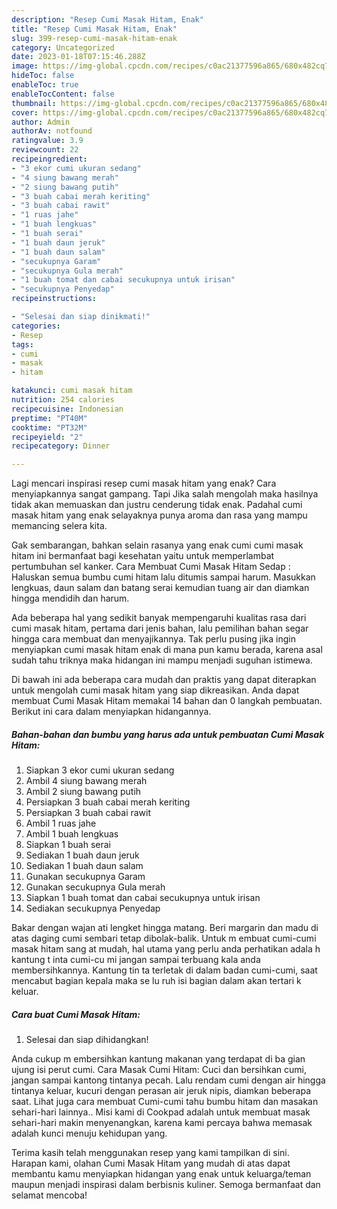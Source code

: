 ```yaml
---
description: "Resep Cumi Masak Hitam, Enak"
title: "Resep Cumi Masak Hitam, Enak"
slug: 399-resep-cumi-masak-hitam-enak
category: Uncategorized
date: 2023-01-18T07:15:46.288Z
image: https://img-global.cpcdn.com/recipes/c0ac21377596a865/680x482cq70/cumi-masak-hitam-foto-resep-utama.jpg
hideToc: false
enableToc: true
enableTocContent: false
thumbnail: https://img-global.cpcdn.com/recipes/c0ac21377596a865/680x482cq70/cumi-masak-hitam-foto-resep-utama.jpg
cover: https://img-global.cpcdn.com/recipes/c0ac21377596a865/680x482cq70/cumi-masak-hitam-foto-resep-utama.jpg
author: Admin
authorAv: notfound
ratingvalue: 3.9
reviewcount: 22
recipeingredient:
- "3 ekor cumi ukuran sedang"
- "4 siung bawang merah"
- "2 siung bawang putih"
- "3 buah cabai merah keriting"
- "3 buah cabai rawit"
- "1 ruas jahe"
- "1 buah lengkuas"
- "1 buah serai"
- "1 buah daun jeruk"
- "1 buah daun salam"
- "secukupnya Garam"
- "secukupnya Gula merah"
- "1 buah tomat dan cabai secukupnya untuk irisan"
- "secukupnya Penyedap"
recipeinstructions:

- "Selesai dan siap dinikmati!"
categories:
- Resep
tags:
- cumi
- masak
- hitam

katakunci: cumi masak hitam 
nutrition: 254 calories
recipecuisine: Indonesian
preptime: "PT40M"
cooktime: "PT32M"
recipeyield: "2"
recipecategory: Dinner

---
```



Lagi mencari inspirasi resep cumi masak hitam yang enak? Cara menyiapkannya sangat gampang. Tapi Jika salah mengolah maka hasilnya tidak akan memuaskan dan justru cenderung tidak enak. Padahal cumi masak hitam yang enak selayaknya punya aroma dan rasa yang mampu memancing selera kita.


Gak sembarangan, bahkan selain rasanya yang enak cumi cumi masak hitam ini bermanfaat bagi kesehatan yaitu untuk memperlambat pertumbuhan sel kanker. Cara Membuat Cumi Masak Hitam Sedap : Haluskan semua bumbu cumi hitam lalu ditumis sampai harum. Masukkan lengkuas, daun salam dan batang serai kemudian tuang air dan diamkan hingga mendidih dan harum.

Ada beberapa hal yang sedikit banyak mempengaruhi kualitas rasa dari cumi masak hitam, pertama dari jenis bahan, lalu pemilihan bahan segar hingga cara membuat dan menyajikannya. Tak perlu pusing jika ingin menyiapkan cumi masak hitam enak di mana pun kamu berada, karena asal sudah tahu triknya maka hidangan ini mampu menjadi suguhan istimewa.


Di bawah ini ada beberapa cara mudah dan praktis yang dapat diterapkan untuk mengolah cumi masak hitam yang siap dikreasikan. Anda dapat membuat Cumi Masak Hitam memakai 14 bahan dan 0 langkah pembuatan. Berikut ini cara dalam menyiapkan hidangannya.

<!--inarticleads1-->

##### Bahan-bahan dan bumbu yang harus ada untuk pembuatan Cumi Masak Hitam:

1. Siapkan 3 ekor cumi ukuran sedang
1. Ambil 4 siung bawang merah
1. Ambil 2 siung bawang putih
1. Persiapkan 3 buah cabai merah keriting
1. Persiapkan 3 buah cabai rawit
1. Ambil 1 ruas jahe
1. Ambil 1 buah lengkuas
1. Siapkan 1 buah serai
1. Sediakan 1 buah daun jeruk
1. Sediakan 1 buah daun salam
1. Gunakan secukupnya Garam
1. Gunakan secukupnya Gula merah
1. Siapkan 1 buah tomat dan cabai secukupnya untuk irisan
1. Sediakan secukupnya Penyedap


Bakar dengan wajan ati lengket hingga matang. Beri margarin dan madu di atas daging cumi sembari tetap dibolak-balik. Untuk m embuat cumi-cumi masak hitam sang at mudah, hal utama yang perlu anda perhatikan adala h kantung t inta cumi-cu mi jangan sampai terbuang kala anda membersihkannya. Kantung tin ta terletak di dalam badan cumi-cumi, saat mencabut bagian kepala maka se lu ruh isi bagian dalam akan tertari k keluar. 

<!--inarticleads2-->

##### Cara buat Cumi Masak Hitam:


1. Selesai dan siap dihidangkan!

Anda cukup m embersihkan kantung makanan yang terdapat di ba gian ujung isi perut cumi. Cara Masak Cumi Hitam: Cuci dan bersihkan cumi, jangan sampai kantong tintanya pecah. Lalu rendam cumi dengan air hingga tintanya keluar, kucuri dengan perasan air jeruk nipis, diamkan beberapa saat. Lihat juga cara membuat Cumi-cumi tahu bumbu hitam dan masakan sehari-hari lainnya.. Misi kami di Cookpad adalah untuk membuat masak sehari-hari makin menyenangkan, karena kami percaya bahwa memasak adalah kunci menuju kehidupan yang. 

Terima kasih telah menggunakan resep yang kami tampilkan di sini. Harapan kami, olahan Cumi Masak Hitam yang mudah di atas dapat membantu kamu menyiapkan hidangan yang enak untuk keluarga/teman maupun menjadi inspirasi dalam berbisnis kuliner. Semoga bermanfaat dan selamat mencoba!
